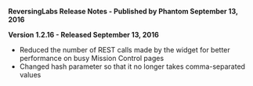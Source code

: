 **ReversingLabs Release Notes - Published by Phantom September 13, 2016**


**Version 1.2.16 - Released September 13, 2016**

* Reduced the number of REST calls made by the widget for better performance on busy Mission Control pages
* Changed hash parameter so that it no longer takes comma-separated values

